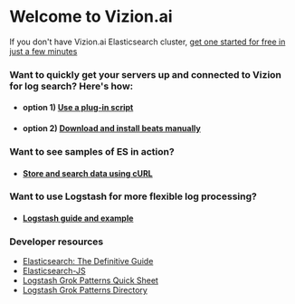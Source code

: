 # Welcome to Vizion.ai

If you don't have Vizion.ai Elasticsearch cluster, [get one started for free in just a few minutes](https://app.vizion.ai/auth/signup)

### Want to quickly get your servers up and connected to Vizion for log search? Here's how:

+ #### option 1) [Use a plug-in script](./beats-with-script.md)

+ #### option 2) [Download and install beats manually](./beats-manual.md)

### Want to see samples of ES in action?

+ #### [Store and search data using cURL](./curl-guide.md)

### Want to use Logstash for more flexible log processing?

+ #### [Logstash guide and example](./logstash-intro.md)

### Developer resources
* [Elasticsearch: The Definitive Guide](https://github.com/elastic/elasticsearch-definitive-guide)
* [Elasticsearch-JS](https://github.com/elastic/elasticsearch-js)
* [Logstash Grok Patterns Quick Sheet](https://github.com/hpcugent/logstash-patterns/blob/master/files/grok-patterns)
* [Logstash Grok Patterns Directory](https://github.com/logstash-plugins/logstash-patterns-core/tree/master/patterns)
